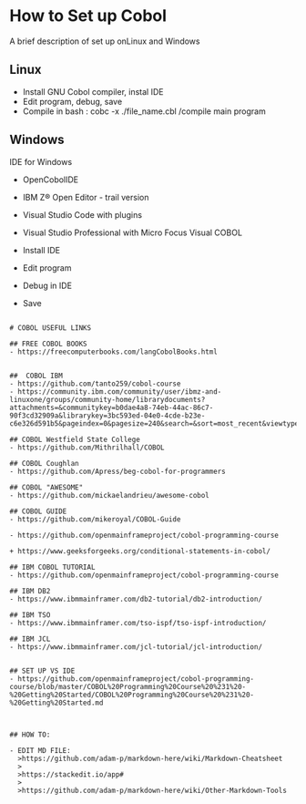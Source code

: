 
# How to Set up Cobol
A brief description of set up onLinux and Windows


## Linux

- Install GNU Cobol compiler, instal IDE
- Edit program, debug, save
- Compile in bash : cobc -x ./file_name.cbl   /compile main program


## Windows

IDE for Windows
- OpenCobolIDE
- IBM Z® Open Editor - trail version 
- Visual Studio Code with plugins
- Visual Studio Professional with Micro Focus Visual COBOL 

- Install IDE
- Edit program
- Debug in IDE
- Save

~~~~~~~~~~~~~~

# COBOL USEFUL LINKS

## FREE COBOL BOOKS
- https://freecomputerbooks.com/langCobolBooks.html


##  COBOL IBM
- https://github.com/tanto259/cobol-course
- https://community.ibm.com/community/user/ibmz-and-linuxone/groups/community-home/librarydocuments?attachments=&communitykey=b0dae4a8-74eb-44ac-86c7-90f3cd32909a&librarykey=3bc593ed-04e0-4cde-b23e-c6e326d591b5&pageindex=0&pagesize=240&search=&sort=most_recent&viewtype=row

## COBOL Westfield State College
- https://github.com/Mithrilhall/COBOL

## COBOL Coughlan 
- https://github.com/Apress/beg-cobol-for-programmers

## COBOL "AWESOME"
- https://github.com/mickaelandrieu/awesome-cobol

## COBOL GUIDE
- https://github.com/mikeroyal/COBOL-Guide

- https://github.com/openmainframeproject/cobol-programming-course

+ https://www.geeksforgeeks.org/conditional-statements-in-cobol/

## IBM COBOL TUTORIAL 
- https://github.com/openmainframeproject/cobol-programming-course

## IBM DB2
- https://www.ibmmainframer.com/db2-tutorial/db2-introduction/

## IBM TSO
- https://www.ibmmainframer.com/tso-ispf/tso-ispf-introduction/

## IBM JCL
- https://www.ibmmainframer.com/jcl-tutorial/jcl-introduction/


## SET UP VS IDE
- https://github.com/openmainframeproject/cobol-programming-course/blob/master/COBOL%20Programming%20Course%20%231%20-%20Getting%20Started/COBOL%20Programming%20Course%20%231%20-%20Getting%20Started.md



## HOW TO:

- EDIT MD FILE:
  >https://github.com/adam-p/markdown-here/wiki/Markdown-Cheatsheet
  >
  >https://stackedit.io/app#
  >
  >https://github.com/adam-p/markdown-here/wiki/Other-Markdown-Tools

